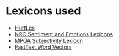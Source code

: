 # Lexicons used

* [HurtLex](http://hatespeech.di.unito.it/resources.html)
* [NRC Sentiment and Emotions Lexicons](http://sentiment.nrc.ca/lexicons-for-research/)
* [MPQA Subjectivity Lexicon](https://mpqa.cs.pitt.edu/lexicons/subj_lexicon/)
* [FastText Word Vectors](https://fasttext.cc/)